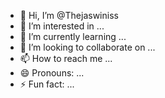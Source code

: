 - 👋 Hi, I’m @Thejaswiniss
- 👀 I’m interested in ...
- 🌱 I’m currently learning ...
- 💞️ I’m looking to collaborate on ...
- 📫 How to reach me ...
- 😄 Pronouns: ...
- ⚡ Fun fact: ...

<!---
Thejaswiniss/Thejaswiniss is a ✨ special ✨ repository because its `README.md` (this file) appears on your GitHub profile.
You can click the Preview link to take a look at your changes.
--->
